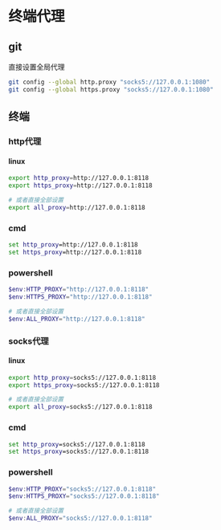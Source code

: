 # 终端代理

## git

直接设置全局代理

```bash
git config --global http.proxy "socks5://127.0.0.1:1080"
git config --global https.proxy "socks5://127.0.0.1:1080"
```

## 终端

### http代理

#### linux

```bash
export http_proxy=http://127.0.0.1:8118
export https_proxy=http://127.0.0.1:8118

# 或者直接全部设置
export all_proxy=http://127.0.0.1:8118
```

### cmd

```cmd
set http_proxy=http://127.0.0.1:8118
set https_proxy=http://127.0.0.1:8118
```

### powershell

```powershell
$env:HTTP_PROXY="http://127.0.0.1:8118"
$env:HTTPS_PROXY="http://127.0.0.1:8118"

# 或者直接全部设置
$env:ALL_PROXY="http://127.0.0.1:8118"
```

### socks代理

#### linux

```bash
export http_proxy=socks5://127.0.0.1:8118
export https_proxy=socks5://127.0.0.1:8118

# 或者直接全部设置
export all_proxy=socks5://127.0.0.1:8118
```

### cmd

```cmd
set http_proxy=socks5://127.0.0.1:8118
set https_proxy=socks5://127.0.0.1:8118
```

### powershell

```powershell
$env:HTTP_PROXY="socks5://127.0.0.1:8118"
$env:HTTPS_PROXY="socks5://127.0.0.1:8118"

# 或者直接全部设置
$env:ALL_PROXY="socks5://127.0.0.1:8118"
```